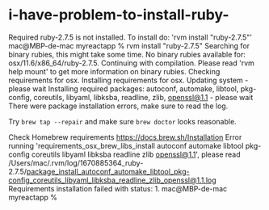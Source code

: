 # i-have-problem-to-install-ruby- 
  
  
  Required ruby-2.7.5 is not installed.
To install do: 'rvm install "ruby-2.7.5"'
mac@MBP-de-mac myreactapp % rvm install "ruby-2.7.5"
Searching for binary rubies, this might take some time.
No binary rubies available for: osx/11.6/x86_64/ruby-2.7.5.
Continuing with compilation. Please read 'rvm help mount' to get more information on binary rubies.
Checking requirements for osx.
Installing requirements for osx.
Updating system - please wait
Installing required packages: autoconf, automake, libtool, pkg-config, coreutils, libyaml, libksba, readline, zlib, openssl@1.1 - please wait
There were package installation errors, make sure to read the log.

Try `brew tap --repair` and make sure `brew doctor` looks reasonable.

Check Homebrew requirements https://docs.brew.sh/Installation
Error running 'requirements_osx_brew_libs_install autoconf automake libtool pkg-config coreutils libyaml libksba readline zlib openssl@1.1',
please read /Users/mac/.rvm/log/1670885364_ruby-2.7.5/package_install_autoconf_automake_libtool_pkg-config_coreutils_libyaml_libksba_readline_zlib_openssl@1.1.log
Requirements installation failed with status: 1.
mac@MBP-de-mac myreactapp % 
